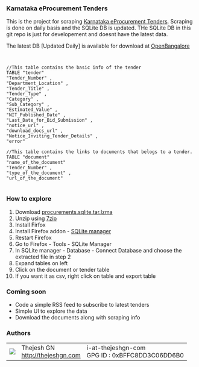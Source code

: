 ### Karnataka eProcurement Tenders

This is the project for scraping [Karnataka eProcurement Tenders](https://eproc.karnataka.gov.in/eprocurement/common/eproc_tenders_list.seam). 
Scraping is done on daily basis and the SQLite DB is updated. THe SQLite DB in this git repo is just for developement and doesnt have the latest data.

The latest DB [Updated Daily] is available for download at [OpenBangalore](http://docs.openbangalore.org.s3.amazonaws.com/procurements.sqlite.tar.lzma)

````


//This table contains the basic info of the tender
TABLE "tender" 
"Tender_Number" ,
"Department_Location" , 
"Tender_Title" , 
"Tender_Type" ,
"Category" , 
"Sub_Category" ,
"Estimated_Value" , 
"NIT_Published_Date" , 
"Last_Date_for_Bid_Submission" ,
"notice_url" , 
"download_docs_url" , 
"Notice_Inviting_Tender_Details" , 
"error"  

//This table contains the links to documents that belogs to a tender.
TABLE "document" 
"name_of_the_document"
"Tender_Number" , 
"type_of_the_document" , 
"url_of_the_document"  


````

### How to explore

1. Download [procurements.sqlite.tar.lzma](http://docs.openbangalore.org.s3.amazonaws.com/procurements.sqlite.tar.lzma)
2. Unzip using [7zip](http://www.7-zip.org/) 
3. Install Firfox
4. Install Firefox addon - [SQLite manager](https://addons.mozilla.org/en-US/firefox/addon/sqlite-manager/)
5. Restart Firefox
6. Go to Firefox - Tools - SQLite Manager
7. In SQLite manager - Database - Connect Database and choose the extracted file in step 2
8. Expand tables on left
9. Click on the document or tender table
10. If you want it as csv, right click on table and export table

### Coming soon
- Code a simple RSS feed to subscribe to latest tenders 
- Simple UI to explore the data
- Download the documents along with scraping info

### Authors
<table>
  <tr>
    <td><img src="http://www.gravatar.com/avatar/4545b2a84b0ae407abc97ad8f23cc28b?s=60"></td><td valign="middle">Thejesh GN<br><a href="http:/thejeshgn.com">http://thejeshgn.com</a></td>
    <td>i-at-thejeshgn-com <br> GPG ID :  0xBFFC8DD3C06DD6B0</td>
  </tr>
</table>
